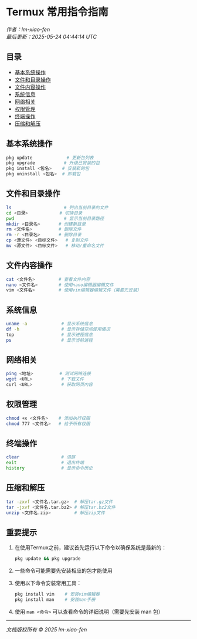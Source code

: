 # Termux 常用指令指南

*作者：lm-xiao-fen*  
*最后更新：2025-05-24 04:44:14 UTC*

## 目录
- [基本系统操作](#基本系统操作)
- [文件和目录操作](#文件和目录操作)
- [文件内容操作](#文件内容操作)
- [系统信息](#系统信息)
- [网络相关](#网络相关)
- [权限管理](#权限管理)
- [终端操作](#终端操作)
- [压缩和解压](#压缩和解压)

## 基本系统操作

```bash
pkg update             # 更新包列表
pkg upgrade           # 升级已安装的包
pkg install <包名>    # 安装新的包
pkg uninstall <包名>  # 卸载包
```

## 文件和目录操作

```bash
ls                    # 列出当前目录的文件
cd <目录>            # 切换目录
pwd                   # 显示当前目录路径
mkdir <目录名>       # 创建新目录
rm <文件名>          # 删除文件
rm -r <目录名>       # 删除目录
cp <源文件> <目标文件>   # 复制文件
mv <源文件> <目标文件>   # 移动/重命名文件
```

## 文件内容操作

```bash
cat <文件名>         # 查看文件内容
nano <文件名>        # 使用nano编辑器编辑文件
vim <文件名>         # 使用vim编辑器编辑文件（需要先安装）
```

## 系统信息

```bash
uname -a             # 显示系统信息
df -h                # 显示存储空间使用情况
top                  # 显示进程信息
ps                   # 显示当前进程
```

## 网络相关

```bash
ping <地址>          # 测试网络连接
wget <URL>           # 下载文件
curl <URL>           # 获取网页内容
```

## 权限管理

```bash
chmod +x <文件名>    # 添加执行权限
chmod 777 <文件名>   # 给予所有权限
```

## 终端操作

```bash
clear                # 清屏
exit                 # 退出终端
history              # 显示命令历史
```

## 压缩和解压

```bash
tar -zxvf <文件名.tar.gz>  # 解压tar.gz文件
tar -jxvf <文件名.tar.bz2> # 解压tar.bz2文件
unzip <文件名.zip>         # 解压zip文件
```

## 重要提示

1. 在使用Termux之前，建议首先运行以下命令以确保系统是最新的：
   ```bash
   pkg update && pkg upgrade
   ```

2. 一些命令可能需要先安装相应的包才能使用

3. 使用以下命令安装常用工具：
   ```bash
   pkg install vim    # 安装vim编辑器
   pkg install man    # 安装man手册
   ```

4. 使用 `man <命令>` 可以查看命令的详细说明（需要先安装 man 包）

---
*文档版权所有 © 2025 lm-xiao-fen*